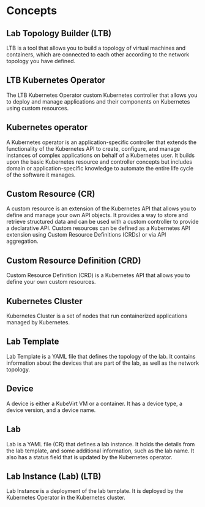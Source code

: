 # Concepts

## Lab Topology Builder (LTB)

LTB is a tool that allows you to build a topology of virtual machines and containers, which are connected to each other according to the network topology you have defined.
<!-- TODO: add LTB image -->

## LTB Kubernetes Operator

The LTB Kubernetes Operator  custom Kubernetes controller that allows you to deploy and manage applications and their components on Kubernetes using custom resources.
<!-- TODO: add image -->

## Kubernetes operator

A Kubernetes operator is an application-specific controller that extends the functionality of the Kubernetes API to create, configure, and manage instances of complex applications on behalf of a Kubernetes user.
It builds upon the basic Kubernetes resource and controller concepts but includes domain or application-specific knowledge to automate the entire life cycle of the software it manages.

## Custom Resource (CR)

A custom resource is an extension of the Kubernetes API that allows you to define and manage your own API objects.
It provides a way to store and retrieve structured data and can be used with a custom controller to provide a declarative API.
Custom resources can be defined as a Kubernetes API extension using Custom Resource Definitions (CRDs) or via API aggregation.

## Custom Resource Definition (CRD)


Custom Resource Definition (CRD) is a Kubernetes API that allows you to define your own custom resources.
<!-- TODO: add code example -->

## Kubernetes Cluster

Kubernetes Cluster is a set of nodes that run containerized applications managed by Kubernetes.
<!-- TODO: add image -->

## Lab Template

Lab Template is a YAML file that defines the topology of the lab. It contains information about the devices that are part of the lab, as well as the network topology.
<!-- TODO: add code example -->

## Device

A device is either a KubeVirt VM or a container. It has a device type, a device version, and a device name.

## Lab

Lab is a YAML file (CR) that defines a lab instance. It holds the details from the lab template, and some additional information, such as the lab name.
It also has a status field that is updated by the Kubernetes operator.
<!-- TODO: add code example -->

## Lab Instance (Lab) (LTB)

Lab Instance is a deployment of the lab template. It is deployed by the Kubernetes Operator in the Kubernetes cluster.
<!-- TODO: add image -->
